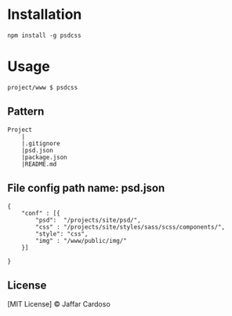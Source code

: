# Installation

    npm install -g psdcss

# Usage
	
	project/www $ psdcss


## Pattern  

		
	Project	
		|
		|.gitignore
		|psd.json
		|package.json
		|README.md

## File config path name: psd.json

	{
		"conf" : [{
			"psd":  "/projects/site/psd/",
			"css" : "/projects/site/styles/sass/scss/components/",
			"style": "css",
			"img" : "/www/public/img/"
		}]
	
	}


## License

[MIT License] © Jaffar Cardoso